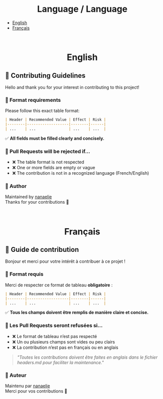 <h1 align="center">Language / Language</h1>

- [English](#english)
- [Français](#français)

<br>

<h1 align="center">English</h1>

## 🤝 Contributing Guidelines

Hello and thank you for your interest in contributing to this project!

### 📄 Format requirements

Please follow this exact table format:

```markdown
| Header | Recommended Value | Effect | Risk |
|--------|-------------------|--------|------|
| ...    | ...               | ...    | ...  |
```

✅ **All fields must be filled clearly and concisely.**

### 🚫 Pull Requests will be rejected if...

* ❌ The table format is not respected
* ❌ One or more fields are empty or vague
* ❌ The contribution is not in a recognized language (French/English)

### 👤 Author<br>
Maintained by [nanaelie](https://github.com/nanaelie)
<br>
Thanks for your contributions 💙

<br>

<h1 align="center">Français</h1>

## 🤝 Guide de contribution

Bonjour et merci pour votre intérêt à contribuer à ce projet !

### 📄 Format requis

Merci de respecter ce format de tableau **obligatoire** :

```markdown
| Header | Recommended Value | Effect | Risk |
|--------|-------------------|--------|------|
| ...    | ...               | ...    | ...  |
```

✅ **Tous les champs doivent être remplis de manière claire et concise.**

### 🚫 Les Pull Requests seront refusées si...

* ❌ Le format de tableau n’est pas respecté
* ❌ Un ou plusieurs champs sont vides ou peu clairs
* ❌ La contribution n’est pas en français ou en anglais

> *"Toutes les contributions doivent être faites en anglais dans le fichier headers.md pour faciliter la maintenance."*

### 👤 Auteur<br>
Maintenu par [nanaelie](https://github.com/nanaelie)
<br>
Merci pour vos contributions 💙

